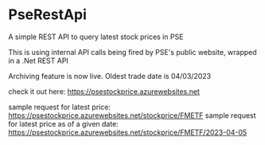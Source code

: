 # PseRestApi

A simple REST API to query latest stock prices in PSE

This is using internal API calls being fired by PSE's public website, wrapped in a .Net REST API

Archiving feature is now live.
Oldest trade date is 04/03/2023

check it out here: https://psestockprice.azurewebsites.net

sample request for latest price: https://psestockprice.azurewebsites.net/stockprice/FMETF
sample request for latest price as of a given date: https://psestockprice.azurewebsites.net/stockprice/FMETF/2023-04-05
